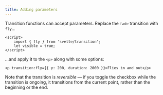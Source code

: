 ```yaml
---
title: Adding parameters
---
```


Transition functions can accept parameters. Replace the `fade` transition with `fly`...

```svelte
<script>
	import { fly } from 'svelte/transition';
	let visible = true;
</script>
```

...and apply it to the `<p>` along with some options:

```svelte
<p transition:fly={{ y: 200, duration: 2000 }}>Flies in and out</p>
```

Note that the transition is _reversible_ — if you toggle the checkbox while the transition is ongoing, it transitions from the current point, rather than the beginning or the end.
